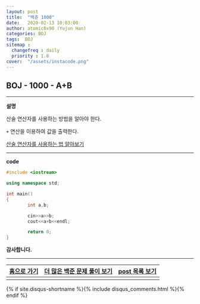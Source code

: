 ```yaml
---
layout: post
title:  "백준 1000"
date:   2020-02-13 10:03:00
author: atomic0x90 (Yujun Han)
categories: BOJ
tags:  BOJ
sitemap :
  changefreq : daily
  priority : 1.0
cover:  "/assets/instacode.png"
---
```


## BOJ - 1000 - A+B

---

**설명**

산술 연산자를 사용하는 방법을 알아야 한다.

`+` 연산을 이용하여 값을 출력한다.

[산술 연산자를 사용하는 법 알아보기][10]

---

**code**
```cpp
#include <iostream>

using namespace std;

int main()
{
        int a,b;

        cin>>a>>b;
        cout<<a+b<<endl;

        return 0;
}
```

**감사합니다.**

---

[홈으로 가기][01]       |[더 많은 백준 문제 풀이 보기][00]      |[post 목록 보기][02]
:------:                |:------:                               |:------:
                        |                                       |

[00]: https://atomic0x90.github.io/posts/#BOJ "Beakjoon post"
[01]: https://atomic0x90.github.io/ "home"
[02]: https://atomic0x90.github.io/posts/ "posts"

[10]: https://atomic0x90.github.io/c-language/2019/06/13/arithmetic-operator.html "산술 연산자"

{% if site.disqus-shortname %}{% include disqus_comments.html %}{% endif %}





























